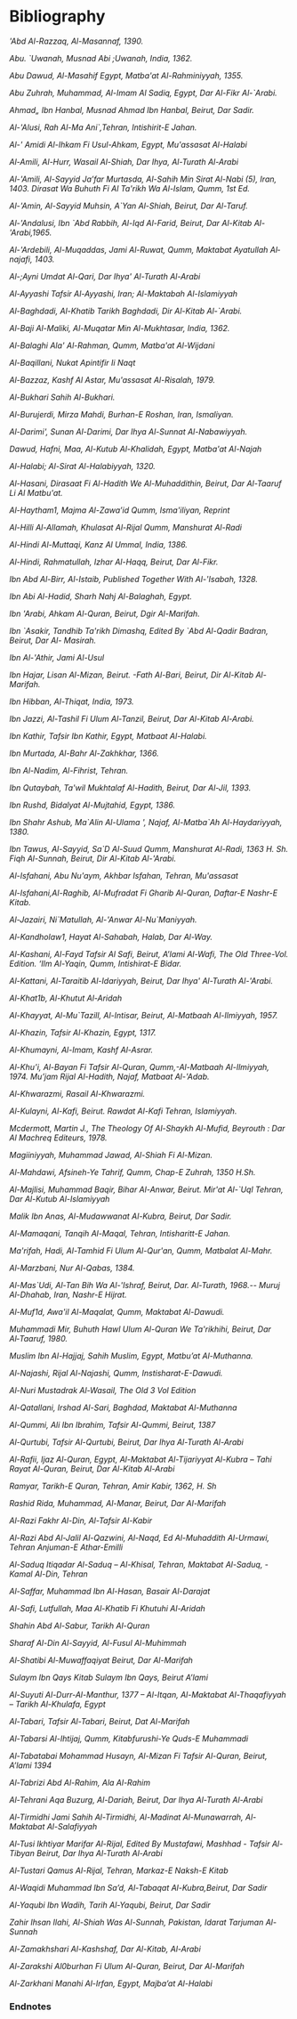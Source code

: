 Bibliography
============

*'Abd Al-Razzaq, Al-Masannaf, 1390.*

*Abu. \`Uwanah, Musnad Abi ;Uwanah, India, 1362.*

*Abu Dawud, Al-Masahif Egypt, Matba'at Al-Rahminiyyah, 1355.*

*Abu Zuhrah, Muhammad, Al-Imam Al Sadiq, Egypt, Dar Al-Fikr Al-\`Arabi.*

*Ahmad„ Ibn Hanbal, Musnad Ahmad Ibn Hanbal, Beirut, Dar Sadir.*

*Al-'Alusi, Rah Al-Ma Ani\`,Tehran, Intishirit-E Jahan.*

*Al-' Amidi Al-Ihkam Fi Usul-Ahkam, Egypt, Mu'assasat Al-Halabi*

*Al-Amili, Al-Hurr, Wasail Al-Shiah, Dar Ihya, Al-Turath Al-Arabi*

*Al-'Amili, Al-Sayyid Ja’far Murtasda, Al-Sahih Min Sirat Al-Nabi (5),
Iran, 1403. Dirasat Wa Buhuth Fi Al Ta'rikh Wa Al-Islam, Qumm, 1st Ed.*

*Al-'Amin, Al-Sayyid Muhsin, A\`Yan Al-Shiah, Beirut, Dar Al-Taruf.*

*Al-'Andalusi, Ibn \`Abd Rabbih, Al-Iqd Al-Farid, Beirut, Dar Al-Kitab
Al-'Arabi,1965.*

*Al-'Ardebili, Al-Muqaddas, Jami Al-Ruwat, Qumm, Maktabat Ayatullah
Al­najafi, 1403.*

*Al-;Ayni Umdat Al-Qari, Dar Ihya' Al-Turath Al-Arabi*

*Al-Ayyashi Tafsir Al-Ayyashi, Iran; Al-Maktabah Al-Islamiyyah*

*Al-Baghdadi, Al-Khatib Tarikh Baghdadi, Dir Al-Kitab Al-\`Arabi.*

*Al-Baji Al-Maliki, Al-Muqatar Min Al-Mukhtasar, India, 1362.*

*Al-Balaghi Ala' Al-Rahman, Qumm, Matba'at Al-Wijdani*

*Al-Baqillani, Nukat Apintifir Ii Naqt*

*Al-Bazzaz, Kashf Al Astar, Mu'assasat Al-Risalah, 1979.*

*Al-Bukhari Sahih Al-Bukhari.*

*Al-Burujerdi, Mirza Mahdi, Burhan-E Roshan, Iran, Ismaliyan.*

*Al-Darimi', Sunan Al-Darimi, Dar Ihya Al-Sunnat Al-Nabawiyyah.*

*Dawud, Hafni, Maa, Al-Kutub Al-Khalidah, Egypt, Matba'at Al-Najah*

*Al-Halabi; Al-Sirat Al-Halabiyyah, 1320.*

*Al-Hasani, Dirasaat Fi Al-Hadith We Al-Muhaddithin, Beirut, Dar
Al-Taaruf Li Al­ Matbu'at.*

*Al-Haytham1, Majma Al-Zawa’id Qumm, Isma'iliyan, Reprint*

*Al-Hilli Al-Allamah, Khulasat Al-Rijal Qumm, Manshurat Al-Radi*

*Al-Hindi Al-Muttaqi, Kanz Al Ummal, India, 1386.*

*Al-Hindi, Rahmatullah, Izhar Al-Haqq, Beirut, Dar Al-Fikr.*

*Ibn Abd Al-Birr, Al-Istaib, Published Together With Al-'Isabah, 1328.*

*Ibn Abi Al-Hadid, Sharh Nahj Al-Balaghah, Egypt.*

*Ibn 'Arabi, Ahkam Al-Quran, Beirut, Dgir Al-Marifah.*

*Ibn \`Asakir, Tandhib Ta'rikh Dimashq, Edited By \`Abd Al-Qadir Badran,
Beirut, Dar Al- Masirah.*

*Ibn Al-'Athir, Jami Al-Usul*

*Ibn Hajar, Lisan Al-Mizan, Beirut. -Fath Al-Bari, Beirut, Dir Al-Kitab
Al-Marifah.*

*Ibn Hibban, Al-Thiqat, India, 1973.*

*Ibn Jazzi, Al-Tashil Fi Ulum Al-Tanzil, Beirut, Dar Al-Kitab Al-Arabi.*

*Ibn Kathir, Tafsir Ibn Kathir, Egypt, Matbaat Al-Halabi.*

*Ibn Murtada, Al-Bahr Al-Zakhkhar, 1366.*

*Ibn Al-Nadim, Al-Fihrist, Tehran.*

*Ibn Qutaybah, Ta'wil Mukhtalaf Al-Hadith, Beirut, Dar Al-Jil, 1393.*

*Ibn Rushd, Bidalyat Al-Mujtahid, Egypt, 1386.*

*Ibn Shahr Ashub, Ma\`Alin Al-Ulama ', Najaf, Al-Matba\`Ah
Al-Haydariyyah, 1380.*

*Ibn Tawus, Al-Sayyid, Sa\`D Al-Suud Qumm, Manshurat Al-Radi, 1363 H.
Sh. Fiqh Al-Sunnah, Beirut, Dir Al-Kitab Al-'Arabi.*

*Al-Isfahani, Abu Nu'aym, Akhbar Isfahan, Tehran, Mu'assasat*

*Al-Isfahani,Al-Raghib, Al-Mufradat Fi Gharib Al-Quran, Daftar-E Nashr-E
Kitab.*

*Al-Jazairi, Ni\`Matullah, Al-'Anwar Al-Nu\`Maniyyah.*

*Al-Kandholaw1, Hayat Al-Sahabah, Halab, Dar Al-Way.*

*Al-Kashani, Al-Fayd Tafsir Al Safi, Beirut, A’lami Al-Wafi, The Old
Three-Vol. Edition. ‘Ilm Al-Yaqin, Qumm, Intishirat-E Bidar.*

*Al-Kattani, Al-Taraitib Al-Idariyyah, Beirut, Dar Ihya' Al-Turath
Al-'Arabi.*

*Al-Khat1b, Al-Khutut Al-Aridah*

*Al-Khayyat, Al-Mu\`Tazill, Al-Intisar, Beirut, Al-Matbaah Al-Ilmiyyah,
1957.*

*Al-Khazin, Tafsir Al-Khazin, Egypt, 1317.*

*Al-Khumayni, Al-Imam, Kashf Al-Asrar.*

*Al-Khu’i, Al-Bayan Fi Tafsir Al-Quran, Qumm,-Al-Matbaah Al-Ilmiyyah,
1974. Mu’jam Rijal Al-Hadith, Najaf, Matbaat Al-'Adab.*

*Al-Khwarazmi, Rasail Al-Khwarazmi.*

*Al-Kulayni, Al-Kafi, Beirut. Rawdat Al-Kafi Tehran, Islamiyyah.*

*Mcdermott, Martin J., The Theology Of Al-Shaykh Al-Mufid, Beyrouth :
Dar Al­ Machreq Editeurs, 1978.*

*Magiiniyyah, Muhammad Jawad, Al-Shiah Fi Al-Mizan.*

*Al-Mahdawi, Afsineh-Ye Tahrif, Qumm, Chap-E Zuhrah, 1350 H.Sh.*

*Al-Majlisi, Muhammad Baqir, Bihar Al-Anwar, Beirut. Mir'at Al-\`Uql
Tehran, Dar Al-Kutub Al-Islamiyyah*

*Malik Ibn Anas, Al-Mudawwanat Al-Kubra, Beirut, Dar Sadir.*

*Al-Mamaqani, Tanqih Al-Maqal, Tehran, Intisharitt-E Jahan.*

*Ma'rifah, Hadi, Al-Tamhid Fi Ulum Al-Qur'an, Qumm, Matbalat Al-Mahr.*

*Al-Marzbani, Nur Al-Qabas, 1384.*

*Al-Mas\`Udi, Al-Tan Bih Wa Al-'Ishraf, Beirut, Dar. Al-Turath, 1968.--
Muruj Al-Dhahab, Iran, Nashr-E Hijrat.*

*Al-Muf1d, Awa'il Al-Maqalat, Qumm, Maktabat Al-Dawudi.*

*Muhammadi Mir, Buhuth Hawl Ulum Al-Quran We Ta'rikhihi, Beirut, Dar
Al‑Taaruf, 1980.*

*Muslim Ibn Al-Hajjaj, Sahih Muslim, Egypt, Matbu’at Al-Muthanna.*

*Al-Najashi, Rijal Al-Najashi, Qumm, Instisharat-E-Dawudi.*

*Al-Nuri Mustadrak Al-Wasail, The Old 3 Vol Edition*

*Al-Qatallani, Irshad Al-Sari, Baghdad, Maktabat Al-Muthanna*

*Al-Qummi, Ali Ibn Ibrahim, Tafsir Al-Qummi, Beirut, 1387*

*Al-Qurtubi, Tafsir Al-Qurtubi, Beirut, Dar Ihya Al-Turath Al-Arabi*

*Al-Rafii, Ijaz Al-Quran, Egypt, Al-Maktabat Al-Tijariyyat Al-Kubra –
Tahi Rayat Al-Quran, Beirut, Dar Al-Kitab Al-Arabi*

*Ramyar, Tarikh-E Quran, Tehran, Amir Kabir, 1362, H. Sh*

*Rashid Rida, Muhammad, Al-Manar, Beirut, Dar Al-Marifah*

*Al-Razi Fakhr Al-Din, Al-Tafsir Al-Kabir*

*Al-Razi Abd Al-Jalil Al-Qazwini, Al-Naqd, Ed Al-Muhaddith Al-Urmawi,
Tehran Anjuman-E Athar-Emilli*

*Al-Saduq Itiqadar Al-Saduq – Al-Khisal, Tehran, Maktabat Al-Saduq, -
Kamal Al-Din, Tehran*

*Al-Saffar, Muhammad Ibn Al-Hasan, Basair Al-Darajat*

*Al-Safi, Lutfullah, Maa Al-Khatib Fi Khutuhi Al-Aridah*

*Shahin Abd Al-Sabur, Tarikh Al-Quran*

*Sharaf Al-Din Al-Sayyid, Al-Fusul Al-Muhimmah*

*Al-Shatibi Al-Muwaffaqiyat Beirut, Dar Al-Marifah*

*Sulaym Ibn Qays Kitab Sulaym Ibn Qays, Beirut A’lami*

*Al-Suyuti Al-Durr-Al-Manthur, 1377 – Al-Itqan, Al-Maktabat
Al-Thaqafiyyah – Tarikh Al-Khulafa, Egypt*

*Al-Tabari, Tafsir Al-Tabari, Beirut, Dat Al-Marifah*

*Al-Tabarsi Al-Ihtijaj, Qumm, Kitabfurushi-Ye Quds-E Muhammadi*

*Al-Tabatabai Mohammad Husayn, Al-Mizan Fi Tafsir Al-Quran, Beirut,
A’lami 1394*

*Al-Tabrizi Abd Al-Rahim, Ala Al-Rahim*

*Al-Tehrani Aqa Buzurg, Al-Dariah, Beirut, Dar Ihya Al-Turath Al-Arabi*

*Al-Tirmidhi Jami Sahih Al-Tirmidhi, Al-Madinat Al-Munawarrah,
Al-Maktabat Al-Salafiyyah*

*Al-Tusi Ikhtiyar Marifar Al-Rijal, Edited By Mustafawi, Mashhad -
Tafsir Al-Tibyan Beirut, Dar Ihya Al-Turath Al-Arabi*

*Al-Tustari Qamus Al-Rijal, Tehran, Markaz-E Naksh-E Kitab*

*Al-Waqidi Muhammad Ibn Sa’d, Al-Tabaqat Al-Kubra,Beirut, Dar Sadir*

*Al-Yaqubi Ibn Wadih, Tarih Al-Yaqubi, Beirut, Dar Sadir*

*Zahir Ihsan Ilahi, Al-Shiah Was Al-Sunnah, Pakistan, Idarat Tarjuman
Al-Sunnah*

*Al-Zamakhshari Al-Kashshaf, Dar Al-Kitab, Al-Arabi*

*Al-Zarakshi Al0burhan Fi Ulum Al-Quran, Beirut, Dar Al-Marifah*

*Al-Zarkhani Manahi Al-Irfan, Egypt, Majba’at Al-Halabi*

### Endnotes

###

[^1]: Al-Shaykh al-Saduq al-Itigadat

[^2]: Awai'il al-maqalat, 56

[^3]: Al-Masail al Ukbariyyah, 49, manuscript no.1087, Maktabat
al-Hakim, Najaf; see also Macdermott's Andisheh-ye kalimi-ye Shaykh-e
Mufid, 131-133, Pers. Trans., regarding al-Shaykh al-Mufid's position
concerning the absence of tahrif.

[^4]: Majma' al-bayan, i, p. 15

[^5]: Ibn Hajar, Lisan al-Mizan, iv, 223

[^6]: See Tafsiral-Safi i, 55, from al-Shaykh al-Tusi

[^7]: Majma al-bayan, i, 15.

[^8]: Al-Naqd (Tehran), ed. by al-Muhaddith alUrmawi, 135

[^9]: Sad al-Saud, 144, 145, 192, 193

[^10]: Ibid, 193

[^11]: Ajwibat al-masail al-Mahanni'iyyah, 121. Also refer concerning
the belief of the \`Allamah in the absence of tahrif, Radd Fasl
al-khitab, p. 66, manu­script with al-Shaykh Rida al-'Ustadi in Qumrn

[^12]: Tafsir al-Safi, i, 51

[^13]: Tafsir al-Safi, (Beirut), iii, 102

[^14]: See al-Wafi, v, 274, and Ilm al-yaqin, 130, from al-Bayan, 219

[^15]: Ihsan Ilabi Zahir Al-Shiah wa al-Sunnah, 92, 133, 136

[^16]: See Tafsir al-Rahman, 26.

[^17]: Rahmatullah al-Hindi, Izhar al-haqq, ii, 129, and Afsineh-ye
tahrif, 239

[^18]: Al-Sunnah wa al-Shiah, 93

[^19]: Izhar alHaqq, ii, 130

[^20]: Al-Shaykh al-Balighi, Ala' al-Rahman, 25, 26, from Masiab
al-nawaqib and Izhar al-haqq, ii, 129.

[^21]: Ala' al-Rahman, 26; al-Shiah fi al-mizan, 314; Burhan-e roshan,
113

[^22]: Radd Fasl al-khitab, 19

[^23]: See Kash f al-irtiyab fi- radd Itasl al-khitab

[^24]: Ayan Al-Shiah i, 51, 46.

[^25]: See Mirza Mahdi Al-Burijardi Burhan-e roshan

[^26]: Al-Fasul al-muhimmah, 165, 166

[^27]: The journal al-Murshid (Baghdad), No.3, p. 211

[^28]: Kashf, al-'asrar, 132

[^29]: Afsineh-ye tahrif, 239

[^30]: Ala' al-Rahman, 26

[^31]: Al-Dhariah, xvi

[^32]: Izhar Al-Haqq ii, 128

[^33]: Ibn Abi Al-Hadid Sharh, Nahj al-balaghah, 1, 27

[^34]: Kitab Sulaym ibn Qays, 25

[^35]: Al-Tashil fi Ulum al-tanzil, i, 4

[^36]: Al-Tardilb al-'idarriyyah, 1, 46

[^37]: Ibn al-Nadim,al-Fihris’t, 30; Ay ãn al-Shiah, 2nd edition, Dir
al-Ta’aruf, i, 89; Ibn Abi Shaybah, al-Musannaf, i, 545; al-Tabaqat
al-kubra, ii, 338; Ibn Kathir, alTafsir, iv, 28, chapter on fadail
al-Quran.

[^38]: Nahj al-balaghah, ed. Subhi al-Salih, 300, 301, al-Khutbah
al-Qasiah; see also in this regard Ibn Abi al-Hadid, Sharh: Nahj
al-balaghah, xiii, 198-212

[^39]: Tafsir al-\`Ayyashi, i, 17; al-Bihar, vol. 89, p. 97; al-Tabaqat
al-kubra, 338

[^40]: Al-Tabaqat al-kubra, ii, 338

[^41]: Ikmal al-din,1,401 ;Bihar, al anwar, vol.89, pp. 98, 99, 79;
al-Burhan,i,16; at-Ihttijaj, 139; see also Nahj al-sa\`adah, ii, 618,
620-624; 628, 676, which quotes from different sources.

[^42]: A1-Itqan, 1, 57, 58

[^43]: Bihar, al-'Anwar, vol. 89, p. 74

[^44]: Await al-maqadlit, 94.

[^45]: Al-Tashil fi 'Ulum al-tanzil, i, 4

[^46]: Al-Itqan, i, 62

[^47]: Al-Itqan, i, 57; al-Tabaqat al-kubra, ii, 101

[^48]: Tarikh al-khulafa, 185; al-Tabaqat al-kubra, ii, 388

[^49]: Ala al-Rahman, 357, from Nahj al-balaghah, etc..

[^50]: Al-Ihtijaj, see al-Bihar, vol. 92, p. 42; Basa'ir al-darajat,
193; al-Kafi, kitab fadl al-Qur'an, contains numerous traditions

[^51]: Al-Kafi, Kitab fadl al-Quran

[^52]: Ruh al-maani, i, 21

[^53]: Refer concerning all this to al-Kafi, i240

[^54]: This is part of what the Ahl al-Sunnah have narrated and al-Nuri
has quoted them. But some writers have misleadingly ascribed their
narration to the Shiah, which is surprising. See Ihsan Ilahi Zahir's
al-Shiah wa al-Sunnah

[^55]: See the introduction of Mustadrak Al-Wasail i, 15

[^56]: See the introduction of Mustadrak Al-Wasail i, 15

[^57]: Ma’a al-kutub al-khalidah

[^58]: Ibid, 169

[^59]: Al-Burhan fi \`ulum al-Quran ii, 127; Tafsir. al-Khazin, 1, 7;
al-Rafi’i, Ijaz al-Qur'an, 185; also al-Rafii, Taht rayat al-Qur'an,
190; al-Khayat al-Mutazili, al­'Intisar; al-'Ilmam, i, 33

[^60]: Mandhil al-Irfan i, 273

[^61]: Ibid 274

[^62]: Tarikh al-Quran 165

[^63]: Al-Dhariah ila tasanif al-Shiah, x, 212-214
